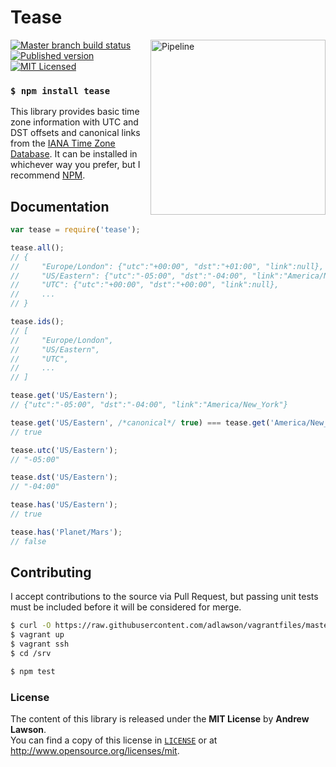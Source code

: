 # Tease

<img src="http://media.giphy.com/media/gMyoO4SfMhmzm/giphy.gif" alt="Pipeline" align="right" width=280/>

[![Master branch build status][ico-build]][travis]
[![Published version][ico-package]][npm]
[![MIT Licensed][ico-license]][license]

### `$ npm install tease`

This library provides basic time zone information with UTC and DST offsets and
canonical links from the [IANA Time Zone Database][wiki]. It can be installed
in whichever way you prefer, but I recommend [NPM][npm].

## Documentation
```js
var tease = require('tease');

tease.all();
// {
//     "Europe/London": {"utc":"+00:00", "dst":"+01:00", "link":null},
//     "US/Eastern": {"utc":"-05:00", "dst":"-04:00", "link":"America/New_York"},
//     "UTC": {"utc":"+00:00", "dst":"+00:00", "link":null},
//     ...
// }

tease.ids();
// [
//     "Europe/London",
//     "US/Eastern",
//     "UTC",
//     ...
// ]

tease.get('US/Eastern');
// {"utc":"-05:00", "dst":"-04:00", "link":"America/New_York"}

tease.get('US/Eastern', /*canonical*/ true) === tease.get('America/New_York');
// true

tease.utc('US/Eastern');
// "-05:00"

tease.dst('US/Eastern');
// "-04:00"

tease.has('US/Eastern');
// true

tease.has('Planet/Mars');
// false
```

## Contributing
I accept contributions to the source via Pull Request, but passing unit tests
must be included before it will be considered for merge.
```bash
$ curl -O https://raw.githubusercontent.com/adlawson/vagrantfiles/master/nodejs/Vagrantfile
$ vagrant up
$ vagrant ssh
$ cd /srv

$ npm test
```

### License
The content of this library is released under the **MIT License** by
**Andrew Lawson**.<br/> You can find a copy of this license in
[`LICENSE`][license] or at http://www.opensource.org/licenses/mit.

<!-- Links -->
[npm]: https://npmjs.org/package/tease
[travis]: https://travis-ci.org/adlawson/tease.js
[ico-license]: http://img.shields.io/npm/l/tease.svg?style=flat
[ico-package]: http://img.shields.io/npm/v/tease.svg?style=flat
[ico-build]: http://img.shields.io/travis/adlawson/tease.js/master.svg?style=flat
[license]: /LICENSE
[wiki]: http://en.wikipedia.org/wiki/List_of_tz_database_time_zones

